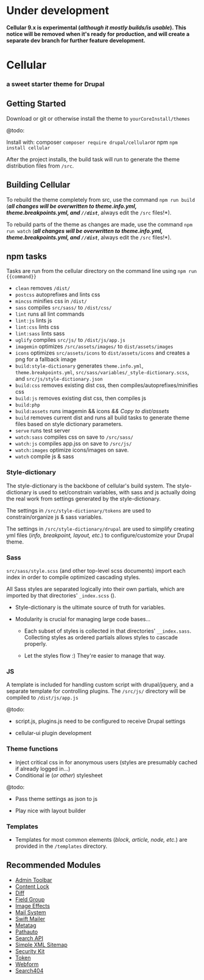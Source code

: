 # Under development

**Cellular 9.x is experimental (*although it mostly builds/is usable*). This notice will be removed when it's ready for production, and will create a separate dev branch for further feature development.**

# Cellular

### a sweet starter theme for Drupal

## Getting Started

Download or git or otherwise install the theme to `yourCoreInstall/themes`

@todo:

Install with:
composer `composer require drupal/cellular`or npm `npm install cellular`

After the project installs, the build task will run to generate the theme distribution files from `/src`.

## Building Cellular

To rebuild the theme completely from src, use the command `npm run build` (**_all changes will be overwritten to theme.info.yml, theme.breakpoints.yml, and `//dist`_**, always edit the `/src` files!\*).

To rebuild parts of the theme as changes are made, use the command `npm run watch` (**_all changes will be overwritten to theme.info.yml, theme.breakpoints.yml, and `//dist`_**, always edit the `/src` files!\*).

## npm tasks

Tasks are run from the cellular directory on the command line using `npm run {{command}}`

- `clean` removes `/dist/`
- `postcss` autoprefixes and lints css
- `mincss` minifies css in `/dist/`
- `sass` compiles `src/sass/` to `/dist/css/`
- `lint` runs all lint commands
- `lint:js` lints js
- `lint:css` lints css
- `lint:sass` lints sass
- `uglify` compiles `src/js/` to `/dist/js/app.js`
- `imagemin` optimizes `/src/assets/images/` to `dist/assets/images`
- `icons` optimizes `src/assets/icons` to `dist/assets/icons` and creates a png for a fallback image
- `build:style-dictionary` generates `theme.info.yml`, `theme.breakpoints.yml`, `src/sass/variables/_style-dictionary.scss`, and `src/js/style-dictionary.json`
- `build:css` removes existing dist css, then compiles/autoprefixes/minifies css
- `build:js` removes existing dist css, then compiles js
- `build:php`
- `build:assets` runs imagemin && icons _&& Copy to dist/assets_
- `build` removes current dist and runs all build tasks to generate theme files based on style dictionary parameters.
- `serve` runs test server
- `watch:sass` compiles css on save to `/src/sass/`
- `watch:js` compiles app.jss on save to `/src/js/`
- `watch:images` optimize icons/images on save.
- `watch` compile js & sass

### Style-dictionary

The style-dictionary is the backbone of cellular's build system. The style-dictionary is used to set/constrain variables, with sass and js actually doing the real work from settings generated by the style-dictionary.

The settings in `/src/style-dictionary/tokens` are used to constrain/organize js & sass variables.

The settings in `/src/style-dictionary/drupal` are used to simplify creating yml files (*info, breakpoint, layout, etc.*) to configure/customize your Drupal theme.

### Sass

`src/sass/style.scss` (and other top-level scss documents) import each index in order to compile optimized cascading styles.

All Sass styles are separated logically into their own partials, which are imported by that directories' `_index.scss` ().

- Style-dictionary is the ultimate source of truth for variables.

- Modularity is crucial for managing large code bases...

  - Each subset of styles is collected in that directories' `__index.sass`. Collecting styles as ordered partials allows styles to cascade properly.

  - Let the styles flow :) They're easier to manage that way.

### JS

A template is included for handling custom script with drupal/jquery, and a separate template for controlling plugins. The `/src/js/` directory will be compiled to `/dist/js/app.js`

@todo:

- script.js, plugins.js need to be configured to receive Drupal settings

- cellular-ui plugin development

### Theme functions

- Inject critical css in <head> for anonymous users (styles are presumably cached if already logged in...)
- Conditional ie (*or other*) stylesheet

@todo:

- Pass theme settings as json to js

- Play nice with layout builder

### Templates

- Templates for most common elements (_block, article, node, etc._) are provided in the `/templates` directory.

## Recommended Modules

- [Admin Toolbar]('https://www.drupal.org/project/admin_toolbar')
- [Content Lock]('https://www.drupal.org/project/')
- [Diff]('https://www.drupal.org/project/diff')
- [Field Group]('https://www.drupal.org/project/field_group')
- [Image Effects](https://www.drupal.org/project/image_effects)
- [Mail System]('https://www.drupal.org/project/mailsystem')
- [Swift Mailer]('https://www.drupal.org/project/swiftmailer')
- [Metatag]('https://www.drupal.org/project/metatag')
- [Pathauto]('https://www.drupal.org/project/pathauto')
- [Search API]('https://www.drupal.org/project/search_api')
- [Simple XML Sitemap]('https://www.drupal.org/project/simple_sitemap')
- [Security Kit]('https://www.drupal.org/project/seckit')
- [Token]('https://www.drupal.org/project/token')
- [Webform]('https://www.drupal.org/project/webform')
- [Search404]('https://www.drupal.org/project/search404')
